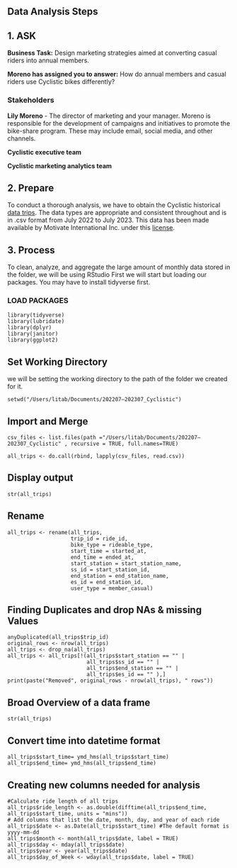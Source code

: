 ## Data Analysis Steps

## 1. ASK 
**Business Task:** Design marketing strategies aimed at converting casual riders into annual members. 

**Moreno has assigned you to answer:** How do annual members and casual riders use Cyclistic bikes differently?

### Stakeholders
**Lily Moreno** - The director of marketing and your manager. Moreno is responsible for the development of campaigns and
initiatives to promote the bike-share program. These may include email, social media, and other channels.

**Cyclistic executive team** 

**Cyclistic marketing analytics team**

## 2. Prepare 
To conduct a thorough analysis, we have to obtain the Cyclistic historical [data trips](https://divvy-tripdata.s3.amazonaws.com/index.html).
The data types are appropriate and consistent throughout and is in .csv format from July 2022 to July 2023. This data has been made available by Motivate International Inc. under this [license](https://divvybikes.com/data-license-agreement).

## 3. Process
To clean, analyze, and aggregate the large amount of monthly data stored in the folder, we will be using RStudio 
First we will start but loading our packages. You may have to install tidyverse first.

### LOAD PACKAGES
```{r}
library(tidyverse) 
library(lubridate) 
library(dplyr)     
library(janitor)      
library(ggplot2)
```
## Set Working Directory
we will be setting the working directory to the path of the folder we created for it.
```{r}
setwd("/Users/litab/Documents/202207–202307_Cyclistic")
```

## Import and Merge
```{r}
csv_files <- list.files(path ="/Users/litab/Documents/202207–202307_Cyclistic" , recursive = TRUE, full.names=TRUE)

all_trips <- do.call(rbind, lapply(csv_files, read.csv))
```
## Display output
```{r}
str(all_trips)
```

## Rename 
```{r}
all_trips <- rename(all_trips,
                    trip_id = ride_id,
                    bike_type = rideable_type,
                    start_time = started_at,
                    end_time = ended_at,
                    start_station = start_station_name,
                    ss_id = start_station_id,
                    end_station = end_station_name,
                    es_id = end_station_id,
                    user_type = member_casual)
```

## Finding Duplicates and drop NAs & missing Values
```{r}
anyDuplicated(all_trips$trip_id)
original_rows <- nrow(all_trips)
all_trips <- drop_na(all_trips)
all_trips <- all_trips[!(all_trips$start_station == "" |
                         all_trips$ss_id == "" |
                         all_trips$end_station == "" |
                         all_trips$es_id == "" ),]
print(paste("Removed", original_rows - nrow(all_trips), " rows"))
```

## Broad Overview of a data frame
```{r}
str(all_trips)
```

## Convert time into datetime format
```{r}
all_trips$start_time= ymd_hms(all_trips$start_time)
all_trips$end_time= ymd_hms(all_trips$end_time)
```

## Creating new columns needed for analysis
```{r}
#Calculate ride length of all trips
all_trips$ride_length <- as.double(difftime(all_trips$end_time, all_trips$start_time, units = "mins"))
# Add columns that list the date, month, day, and year of each ride
all_trips$date <- as.Date(all_trips$start_time) #The default format is yyyy-mm-dd
all_trips$month <- month(all_trips$date, label = TRUE)
all_trips$day <- mday(all_trips$date)
all_trips$year <- year(all_trips$date)
all_trips$day_of_Week <- wday(all_trips$date, label = TRUE)
```

